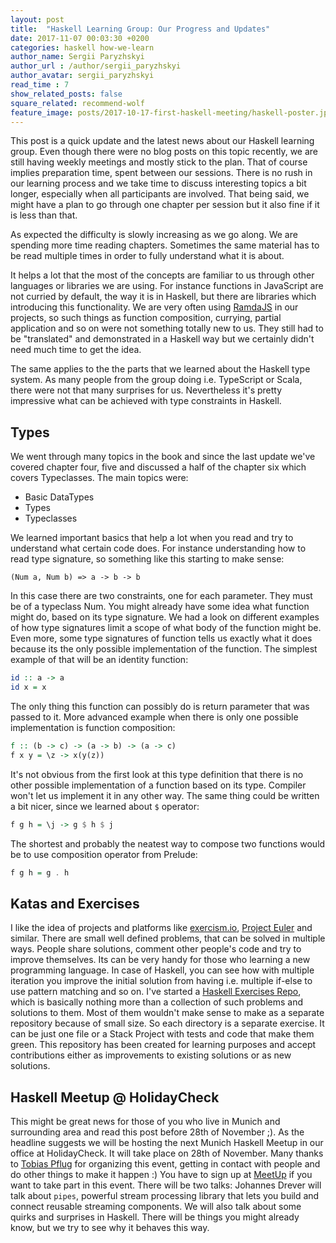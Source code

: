 ```yaml
---
layout: post
title:  "Haskell Learning Group: Our Progress and Updates"
date: 2017-11-07 00:03:30 +0200
categories: haskell how-we-learn
author_name: Sergii Paryzhskyi
author_url : /author/sergii_paryzhskyi
author_avatar: sergii_paryzhskyi
read_time : 7
show_related_posts: false
square_related: recommend-wolf
feature_image: posts/2017-10-17-first-haskell-meeting/haskell-poster.jpg
---
```


This post is a quick update and the latest news about our Haskell learning group. Even though there were no blog posts on this topic recently, we are still having weekly meetings and mostly stick to the plan. That of course implies preparation time, spent between our sessions. There is no rush in our learning process and we take time to discuss interesting topics a bit longer, especially when all participants are involved. That being said, we might have a plan to go through one chapter per session but it also fine if it is less than that.

As expected the difficulty is slowly increasing as we go along. We are spending more time reading chapters. Sometimes the same material has to be read multiple times in order to fully understand what it is about.

It helps a lot that the most of the concepts are familiar to us through other languages or libraries we are using. For instance functions in JavaScript are not curried by default, the way it is in Haskell, but there are libraries which introducing this functionality. We are very often using [RamdaJS][ramdajs] in our projects, so such things as function composition, currying, partial application and so on were not something totally new to us. They still had to be "translated" and demonstrated in a Haskell way but we certainly didn't need much time to get the idea.

The same applies to the the parts that we learned about the Haskell type system. As many people from the group doing i.e. TypeScript or Scala, there were not that many surprises for us. Nevertheless it's pretty impressive what can be achieved with type constraints in Haskell.

[ramdajs]: http://ramdajs.com

## Types

We went through many topics in the book and since the last update we've covered chapter four, five and discussed a half of the chapter six which covers Typeclasses. The main topics were:
* Basic DataTypes
* Types
* Typeclasses

We learned important basics that help a lot when you read and try to understand what certain code does. For instance understanding how to read type signature, so something like this starting to make sense:

`(Num a, Num b) => a -> b -> b`

In this case there are two constraints, one for each parameter. They must be of a typeclass Num. You might already have some idea what function might do, based on its type signature.
We had a look on different examples of how type signatures limit a scope of what body of the function might be. Even more, some type signatures of function tells us exactly what it does because its the only possible implementation of the function. The simplest example of that will be an identity function:

```haskell
id :: a -> a
id x = x
```

The only thing this function can possibly do is return parameter that was passed to it. More advanced example when there is only one possible implementation is function composition:

```haskell
f :: (b -> c) -> (a -> b) -> (a -> c)
f x y = \z -> x(y(z))
```

It's not obvious from the first look at this type definition that there is no other possible implementation of a function based on its type. Compiler won't let us implement it in any other way. The same thing could be written a bit nicer, since we learned about `$` operator:
```haskell
f g h = \j -> g $ h $ j
```

The shortest and probably the neatest way to compose two functions would be to use composition operator from Prelude:
```haskell
f g h = g . h
``` 

## Katas and Exercises

I like the idea of projects and platforms like [exercism.io][exercism], [Project Euler][project-euler] and similar. There are small well defined problems, that can be solved in multiple ways. People share solutions, comment other people's code and try to improve themselves. Its can be very handy for those who learning a new programming language. In case of Haskell, you can see how with multiple iteration you improve the initial solution from having i.e. multiple if-else to use pattern matching and so on. 
I've started a [Haskell Exercises Repo][haskell-exercises-repo], which is basically nothing more than a collection of such problems and solutions to them. Most of them wouldn't make sense to make as a separate repository because of small size. So each directory is a separate exercise. It can be just one file or a Stack Project with tests and code that make them green. This repository has been created for learning purposes and accept contributions either as improvements to existing solutions or as new solutions. 

[haskell-exercises-repo]: https://github.com/HeeL/haskell-exercises
[exercism]: http://exercism.io
[project-euler]: https://projecteuler.net

## Haskell Meetup @ HolidayCheck

This might be great news for those of you who live in Munich and surrounding area and read this post before 28th of November ;). As the headline suggests we will be hosting the next Munich Haskell Meetup in our office at HolidayCheck. It will take place on 28th of November. Many thanks to [Tobias Pflug][tobias-pflug] for organizing this event, getting in contact with people and do other things to make it happen :) 
You have to sign up at [MeetUp][meetup] if you want to take part in this event. There will be two talks:
Johannes Drever will talk about `pipes`, powerful stream processing library that lets you build and connect reusable streaming components. 
We will also talk about some quirks and surprises in Haskell. There will be things you might  already know, but we try to see why it behaves this way.

[meetup]: https://www.meetup.com/de-DE/munich-haskell/events/244861031/
[tobias-pflug]: http://techblog.holidaycheck.com/author/tobiaspflug/